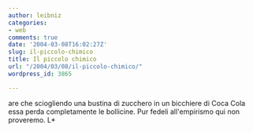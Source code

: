 ```yaml
---
author: leibniz
categories:
- web
comments: true
date: '2004-03-08T16:02:27Z'
slug: il-piccolo-chimico
title: Il piccolo chimico
url: "/2004/03/08/il-piccolo-chimico/"
wordpress_id: 3865

---
```

are che sciogliendo una bustina di zucchero in un bicchiere di Coca Cola essa perda completamente le bollicine. Pur fedeli all'empirismo qui non proveremo.
L*
